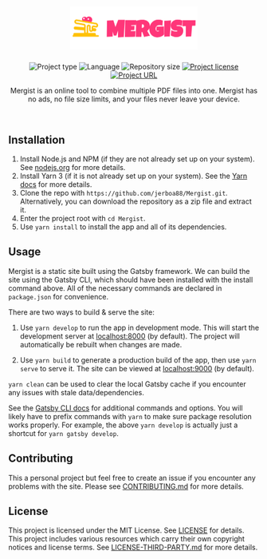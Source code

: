 <!-- Project Header -->
<div align="center">
  <h1 class="projectName">
    <a href="https://mergist.johng.io" title="Mergist - Online PDF Merger">
      <img class="projectLogo" src="src/images/text-logo.png" alt="Project logo" title="Project logo" width="256">
    </a>
  </h1>

  <p class="projectBadges">
    <img src="https://img.shields.io/badge/type-Web_App-ff5722.svg" alt="Project type" title="Project type">
    <img src="https://img.shields.io/github/languages/top/jerboa88/Mergist.svg" alt="Language" title="Language">
    <img src="https://img.shields.io/github/repo-size/jerboa88/Mergist.svg" alt="Repository size" title="Repository size">
    <a href="LICENSE">
      <img src="https://img.shields.io/github/license/jerboa88/Mergist.svg" alt="Project license" title="Project license"/>
    </a>
		<a href="https://mergist.johng.io" title="Mergist - Online PDF Merger">
			<img src="https://img.shields.io/website?url=https%3A%2F%2Fmergist.johng.io&up_message=mergist.johng.io%20%E2%86%97" alt="Project URL" title="Project URL">
		</a>
  </p>

  <p class="projectDesc" data-exposition="An online tool to combine multiple PDF files into one. Intended to be a better alternative to existing PDF merging services, Mergist has no ads, no file size limits, and better privacy since users' files are processed locally. This project had a major focus on asynchronous processing, and it marked the first time I used a number of technologies like TypeScript, React, and Tailwind CSS.">
    Mergist is an online tool to combine multiple PDF files into one. Mergist has no ads, no file size limits, and your files never leave your device.
  </p>

  <br/>
</div>


## Installation
1. Install Node.js and NPM (if they are not already set up on your system). See [nodejs.org](https://nodejs.org/) for more details.
2. Install Yarn 3 (if it is not already set up on your system). See the [Yarn docs](https://yarnpkg.com/getting-started/install) for more details.
3. Clone the repo with `https://github.com/jerboa88/Mergist.git`. Alternatively, you can download the repository as a zip file and extract it.
4. Enter the project root with `cd Mergist`.
5. Use `yarn install` to install the app and all of its dependencies.


## Usage
Mergist is a static site built using the Gatsby framework. We can build the site using the Gatsby CLI, which should have been installed with the install command above. All of the necessary commands are declared in `package.json` for convenience.

There are two ways to build & serve the site:
1. Use `yarn develop` to run the app in development mode. This will start the development server at [localhost:8000](https://localhost:8000) (by default). The project will automatically be rebuilt when changes are made.

2. Use `yarn build` to generate a production build of the app, then use `yarn serve` to serve it. The site can be viewed at [localhost:9000](https://localhost:9000) (by default).

`yarn clean` can be used to clear the local Gatsby cache if you encounter any issues with stale data/dependencies.

See the [Gatsby CLI docs](https://www.gatsbyjs.com/docs/reference/gatsby-cli/) for additional commands and options. You will likely have to prefix commands with `yarn` to make sure package resolution works properly. For example, the above `yarn develop` is actually just a shortcut for `yarn gatsby develop`.


## Contributing
This a personal project but feel free to create an issue if you encounter any problems with the site. Please see [CONTRIBUTING.md](CONTRIBUTING.md) for more details.


## License
This project is licensed under the MIT License. See [LICENSE](LICENSE) for details. This project includes various resources which carry their own copyright notices and license terms. See [LICENSE-THIRD-PARTY.md](LICENSE-THIRD-PARTY.md) for more details.
